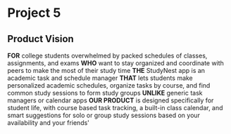# Project 5

## Product Vision

**FOR** college students overwhelmed by packed schedules of classes, assignments, and exams **WHO** want to stay organized and coordinate with peers to make the most of their study time **THE** StudyNest app is an academic task and schedule manager **THAT** lets students make personalized academic schedules, organize tasks by course, and find common study sessions to form study groups **UNLIKE** generic task managers or calendar apps **OUR PRODUCT** is designed specifically for student life, with course based task tracking, a built-in class calendar, and smart suggestions for solo or group study sessions based on your availability and your friends'
